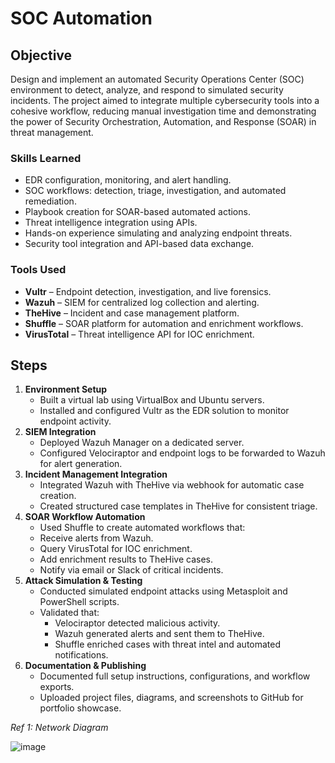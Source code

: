 # SOC Automation

## Objective

Design and implement an automated Security Operations Center (SOC) environment to detect, analyze, and respond to simulated security incidents. The project aimed to integrate multiple cybersecurity tools into a cohesive workflow, reducing manual investigation time and demonstrating the power of Security Orchestration, Automation, and Response (SOAR) in threat management.

### Skills Learned

- EDR configuration, monitoring, and alert handling.
- SOC workflows: detection, triage, investigation, and automated remediation.
- Playbook creation for SOAR-based automated actions.
- Threat intelligence integration using APIs.
- Hands-on experience simulating and analyzing endpoint threats.
- Security tool integration and API-based data exchange.

### Tools Used

- **Vultr** – Endpoint detection, investigation, and live forensics.
- **Wazuh** – SIEM for centralized log collection and alerting.
- **TheHive** – Incident and case management platform.
- **Shuffle** – SOAR platform for automation and enrichment workflows.
- **VirusTotal** – Threat intelligence API for IOC enrichment.

## Steps
1. **Environment Setup**
   - Built a virtual lab using VirtualBox and Ubuntu servers.
   - Installed and configured Vultr as the EDR solution to monitor endpoint activity.
2. **SIEM Integration**
   - Deployed Wazuh Manager on a dedicated server.
   - Configured Velociraptor and endpoint logs to be forwarded to Wazuh for alert generation.
3. **Incident Management Integration**
   - Integrated Wazuh with TheHive via webhook for automatic case creation.
   - Created structured case templates in TheHive for consistent triage.
4. **SOAR Workflow Automation**
   - Used Shuffle to create automated workflows that:
    - Receive alerts from Wazuh.
    - Query VirusTotal for IOC enrichment.
    - Add enrichment results to TheHive cases.
    - Notify via email or Slack of critical incidents.
5. **Attack Simulation & Testing**
   - Conducted simulated endpoint attacks using Metasploit and PowerShell scripts.
   - Validated that:
       - Velociraptor detected malicious activity.
       - Wazuh generated alerts and sent them to TheHive.
       - Shuffle enriched cases with threat intel and automated notifications.
6. **Documentation & Publishing**
   - Documented full setup instructions, configurations, and workflow exports.
   - Uploaded project files, diagrams, and screenshots to GitHub for portfolio showcase.

   
*Ref 1: Network Diagram*

![image](https://github.com/user-attachments/assets/17529d05-8562-4c17-a0ad-480ca0fd7e43)


